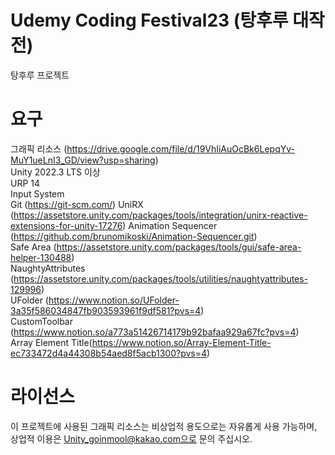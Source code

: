 # Udemy Coding Festival23 (탕후루 대작전)
탕후루 프로젝트

# 요구  
그래픽 리소스 (https://drive.google.com/file/d/19VhIiAuOcBk6LepqYv-MuY1ueLnI3_GD/view?usp=sharing)  
Unity 2022.3 LTS 이상  
URP 14  
Input System  
Git (https://git-scm.com/)
UniRX (https://assetstore.unity.com/packages/tools/integration/unirx-reactive-extensions-for-unity-17276)
Animation Sequencer (https://github.com/brunomikoski/Animation-Sequencer.git)  
Safe Area (https://assetstore.unity.com/packages/tools/gui/safe-area-helper-130488)  
NaughtyAttributes (https://assetstore.unity.com/packages/tools/utilities/naughtyattributes-129996)  
UFolder (https://www.notion.so/UFolder-3a35f586034847fb903593961f9df581?pvs=4)  
CustomToolbar (https://www.notion.so/a773a51426714179b92bafaa929a67fc?pvs=4)  
Array Element Title(https://www.notion.so/Array-Element-Title-ec733472d4a44308b54aed8f5acb1300?pvs=4)  

# 라이선스
이 프로젝트에 사용된 그래픽 리소스는 비상업적 용도으로는 자유롭게 사용 가능하며,  
상업적 이용은 Unity_goinmool@kakao.com으로 문의 주십시오.
